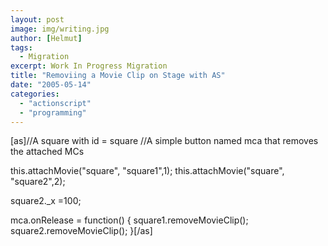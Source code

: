 ```yaml
---
layout: post
image: img/writing.jpg
author: [Helmut]
tags:
  - Migration
excerpt: Work In Progress Migration
title: "Removiing a Movie Clip on Stage with AS"
date: "2005-05-14"
categories: 
  - "actionscript"
  - "programming"
---
```


\[as\]//A square with id = square //A simple button named mca that removes the attached MCs

this.attachMovie("square", "square1",1); this.attachMovie("square", "square2",2);

square2.\_x =100;

mca.onRelease = function() { square1.removeMovieClip(); square2.removeMovieClip(); }\[/as\]
